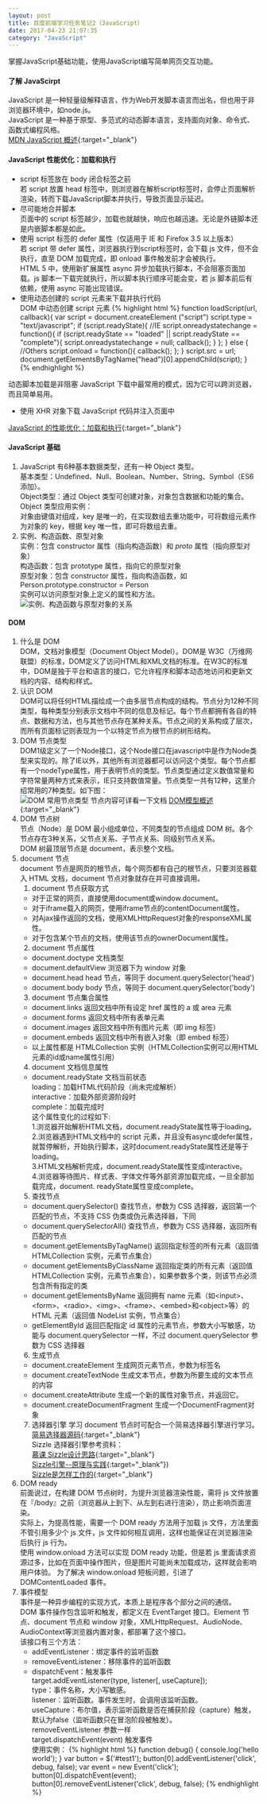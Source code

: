 ```yaml
---
layout: post
title: 百度前端学习任务笔记2（JavaScript）
date: 2017-04-23 21:07:35
category: "JavaScript"
---
```


掌握JavaScript基础功能，使用JavaScript编写简单网页交互功能。

#### 了解 JavaScirpt
JavaScript 是一种轻量级解释语言，作为Web开发脚本语言而出名，但也用于非浏览器环境中，如node.js。  
JavaScript 是一种基于原型、多范式的动态脚本语言，支持面向对象、命令式、函数式编程风格。  
[MDN JavaScript 概述](https://developer.mozilla.org/zh-CN/docs/Web/JavaScript/Guide/JavaScript_Overview#What_is_JavaScript.3F){:target="_blank"}

#### JavaScript 性能优化：加载和执行
- script 标签放在 body 闭合标签之前  
若 script 放置 head 标签中，则浏览器在解析script标签时，会停止页面解析渲染，转而下载JavaScript脚本并执行，导致页面显示延迟。  
- 尽可能地合并脚本  
页面中的 script 标签越少，加载也就越快，响应也越迅速。无论是外链脚本还是内嵌脚本都是如此。  
- 使用 script 标签的 defer 属性（仅适用于 IE 和 Firefox 3.5 以上版本）  
若 script 带 defer 属性，浏览器执行到script标签时，会下载 js 文件，但不会执行，直至 DOM 加载完成，即 onload 事件触发前才会被执行。  
HTML 5 中，使用新扩展属性 async 异步加载执行脚本，不会阻塞页面加载。js 脚本一下载完就执行，所以脚本执行顺序可能会变，若 js 脚本前后有依赖，使用 async 可能出现错误。  
- 使用动态创建的 script 元素来下载并执行代码  
DOM 中动态创建 script 元素
{% highlight html %}
function loadScript(url, callback){
    var script = document.createElement ("script")
    script.type = "text/javascript";
    if (script.readyState){ //IE
        script.onreadystatechange = function(){
            if (script.readyState == "loaded" || script.readyState == "complete"){
                script.onreadystatechange = null;
                callback();
            }
        };
    } else { //Others
        script.onload = function(){
            callback();
        };
    }
    script.src = url;
    document.getElementsByTagName("head")[0].appendChild(script);
}
{% endhighlight %}

动态脚本加载是非阻塞 JavaScript 下载中最常用的模式，因为它可以跨浏览器，而且简单易用。  
- 使用 XHR 对象下载 JavaScript 代码并注入页面中

[JavaScript 的性能优化：加载和执行](https://www.ibm.com/developerworks/cn/web/1308_caiys_jsload/index.html){:target="_blank"}

#### JavaScript 基础
1. JavaScript 有6种基本数据类型，还有一种 Object 类型。  
基本类型：Undefined、Null、Boolean、Number、String、Symbol（ES6添加）。  
Object类型：通过 Object 类型可创建对象，对象包含数据和功能的集合。  
Object 类型应用实例：  
对象由键值对组成，key 是唯一的，在实现数组去重功能中，可将数组元素作为对象的 key，根据 key 唯一性，即可将数组去重。
2. 实例、构造函数、原型对象  
实例：包含 constructor 属性（指向构造函数）和 _proto_ 属性（指向原型对象）  
构造函数：包含 prototype 属性，指向它的原型对象  
原型对象：包含 constructor 属性，指向构造函数，如Person.prototype.constructor = Person    
实例可以访问原型对象上定义的属性和方法。  
![实例、构造函数与原型对象的关系]({{site.baseurl}}/images/posts/2017-04-23-百度前端学习任务笔记2（JavaScirpt基础）/task0002_constructor_proto.png)

#### DOM
1. 什么是 DOM  
DOM，文档对象模型（Document Object Model）。DOM是 W3C（万维网联盟）的标准，DOM定义了访问HTML和XML文档的标准。在W3C的标准中，DOM是独于平台和语言的接口，它允许程序和脚本动态地访问和更新文档的内容、结构和样式。
2. 认识 DOM  
DOM可以将任何HTML描绘成一个由多层节点构成的结构。节点分为12种不同类型，每种类型分别表示文档中不同的信息及标记。每个节点都拥有各自的特点、数据和方法，也与其他节点存在某种关系。节点之间的关系构成了层次，而所有页面标记则表现为一个以特定节点为根节点的树形结构。
3. DOM 节点类型  
DOM1级定义了一个Node接口，这个Node接口在javascript中是作为Node类型来实现的。除了IE以外，其他所有浏览器都可以访问这个类型。每个节点都有一个nodeType属性，用于表明节点的类型。节点类型通过定义数值常量和字符常量两种方式来表示，IE只支持数值常量。节点类型一共有12种，这里介绍常用的7种类型。如下图：  
![DOM 常用节点类型]({{site.baseurl}}/images/posts/2017-04-23-百度前端学习任务笔记2（JavaScirpt基础）/task0002_dom_node_type.jpeg)
节点内容可详看一下文档 [DOM模型概述](http://javascript.ruanyifeng.com/dom/node.html#toc3){:target="_blank"}
4. DOM 节点树  
节点（Node）是 DOM 最小组成单位，不同类型的节点组成 DOM 树。各个节点存在3种关系，父节点关系、子节点关系、同级别节点关系。  
DOM 树最顶层节点是 document，表示整个文档。  
5. document 节点  
document 节点是网页的根节点，每个网页都有自己的根节点，只要浏览器载入 HTML 文档，document 节点对象就存在并可直接调用。  
   1. document 节点获取方式  
   - 对于正常的网页，直接使用document或window.document。  
   - 对于iframe载入的网页，使用iframe节点的contentDocument属性。  
   - 对Ajax操作返回的文档，使用XMLHttpRequest对象的responseXML属性。  
   - 对于包含某个节点的文档，使用该节点的ownerDocument属性。  
   2. document 节点属性  
   - document.doctype 文档类型  
   - document.defaultView 浏览器下为 window 对象  
   - document.head head 节点，等同于 document.querySelector('head') 
   - document.body body 节点，等同于 document.querySelector('body') 
   3. document 节点集合属性  
   - document.links 返回文档中所有设定 href 属性的 a 或 area 元素  
   - document.forms 返回文档中所有表单元素  
   - document.images 返回文档中所有图片元素（即 img 标签）  
   - document.embeds 返回文档中所有嵌入对象（即 embed 标签）  
   - 以上属性都是 HTMLCollection 实例（HTMLCollection实例可以用HTML元素的id或name属性引用）  
   4. document 文档信息属性  
   - document.readyState 文档当前状态  
    loading：加载HTML代码阶段（尚未完成解析）  
    interactive：加载外部资源阶段时  
    complete：加载完成时  
   这个属性变化的过程如下:  
     1.浏览器开始解析HTML文档，document.readyState属性等于loading。  
     2.浏览器遇到HTML文档中的 script 元素，并且没有async或defer属性，就暂停解析，开始执行脚本，这时document.readyState属性还是等于loading。  
     3.HTML文档解析完成，document.readyState属性变成interactive。  
     4.浏览器等待图片、样式表、字体文件等外部资源加载完成，一旦全部加载完成，document. readyState属性变成complete。  
    5. 查找节点  
    - document.querySelector() 查找节点，参数为 CSS 选择器，返回第一个匹配的节点，不支持 CSS 伪类或伪元素选择器，下同  
    - document.querySelectorAll() 查找节点，参数为 CSS 选择器，返回所有匹配的节点  
    - document.getElementsByTagName() 返回指定标签的所有元素（返回值 HTMLCollection 实例，元素节点集合）  
    - document.getElementsByClassName 返回指定类的所有元素（返回值 HTMLCollection 实例，元素节点集合），如果参数多个类，则该节点必须包含所有指定的类  
    - document.getElementsByName 返回拥有 name 元素（如\<input\>、\<form\>、\<radio\>、\<img\>、\<frame\>、\<embed\>和\<object\>等）的 HTML 元素（返回值 NodeList 实例，节点集合）  
    - getElementById 返回匹配指定 id 属性的元素节点，参数大小写敏感，功能与 document.querySelector 一样，不过 document.querySelector 参数为 CSS 选择器
    6. 生成节点  
    - document.createElement 生成网页元素节点，参数为标签名  
    - document.createTextNode 生成文本节点，参数为所要生成的文本节点的内容  
    - document.createAttribute 生成一个新的属性对象节点，并返回它。  
    - document.createDocumentFragment 生成一个DocumentFragment对象  
    7. 选择器引擎
    学习 document 节点时可配合一个简易选择器引擎进行学习。  
    [简易选择器源码](https://github.com/liushizhe/mini-query-selector){:target="_blank"}  
    Sizzle 选择器引擎参考资料：  
    [慕课 Sizzle设计思路](http://www.imooc.com/code/4523){:target="_blank"}   
    [Sizzle引擎--原理与实践](http://www.cnblogs.com/xesam/archive/2012/02/15/2352466.html){:target="_blank"})  
    [Sizzle是怎样工作的](http://www.cnblogs.com/rubylouvre/archive/2011/01/24/1942818.html){:target="_blank"}  
6. DOM ready  
前面说过，在构建 DOM 节点树时，为提升浏览器渲染性能，需将 js 文件放置在『/body』之前（浏览器从上到下、从左到右进行渲染），防止影响页面渲染。  
实际上，为提高性能，需要一个 DOM ready 方法用于加载 js 文件，方法里面不管引用多少个 js 文件，js 文件如何相互调用，这样也能保证在浏览器渲染后执行 js 行为。  
使用 window.onload 方法可以实现 DOM ready 功能，但是若 js 里面请求资源过多，比如在页面中操作图片，但是图片可能尚未加载成功，这样就会影响用户体验。
为了解决 window.onload 短板问题，引进了 DOMContentLoaded 事件。  
7. 事件模型  
事件是一种异步编程的实现方式，本质上是程序各个部分之间的通信。  
DOM 事件操作包含监听和触发，都定义在 EventTarget 接口。Element 节点、document 节点和 window 对象，XMLHttpRequest、AudioNode、AudioContext等浏览器内置对象，都部署了这个接口。  
该接口有三个方法：  
   - addEventListener：绑定事件的监听函数  
   - removeEventListener：移除事件的监听函数  
   - dispatchEvent：触发事件  
target.addEventListener(type, listener[, useCapture]);  
type：事件名称，大小写敏感。  
listener：监听函数。事件发生时，会调用该监听函数。  
useCapture：布尔值，表示监听函数是否在捕获阶段（capture）触发，默认为false（监听函数只在冒泡阶段被触发）。  
removeEventListener 参数一样  
target.dispatchEvent(event) 触发事件  
使用实例：
{% highlight html %}
function debug() {
  console.log('hello world');
}
var button = $('#test1');
button[0].addEventListener('click', debug, false);
var event = new Event('click');
button[0].dispatchEvent(event);
button[0].removeEventListener('click', debug, false);
{% endhighlight %}  




